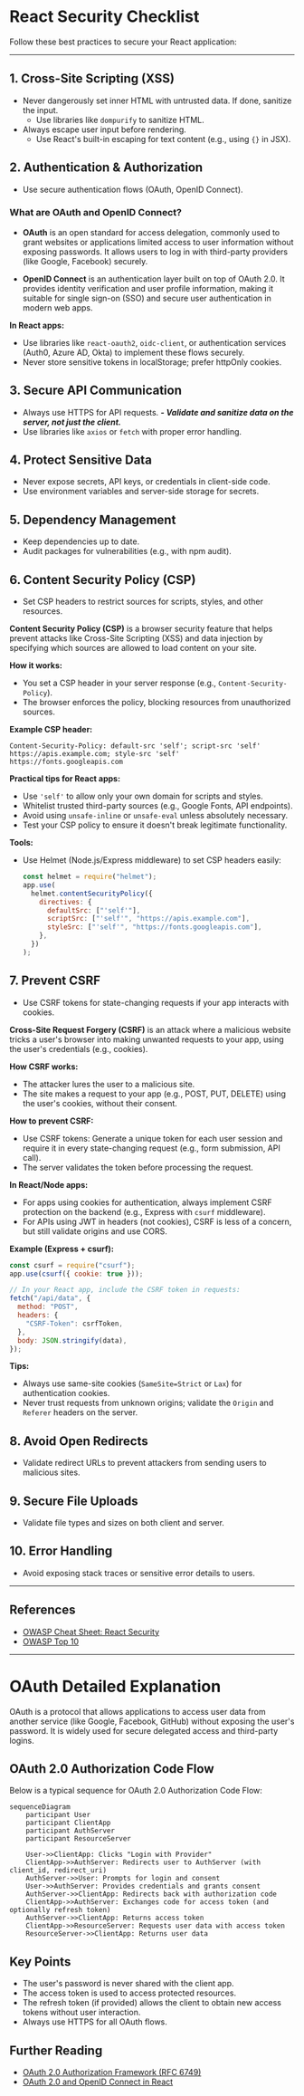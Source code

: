 # React Security Checklist

Follow these best practices to secure your React application:

---

## 1. Cross-Site Scripting (XSS)

- Never dangerously set inner HTML with untrusted data. If done, sanitize the input.
  - Use libraries like `dompurify` to sanitize HTML.
- Always escape user input before rendering.
  - Use React's built-in escaping for text content (e.g., using `{}` in JSX).

## 2. Authentication & Authorization

- Use secure authentication flows (OAuth, OpenID Connect).

### What are OAuth and OpenID Connect?

- **OAuth** is an open standard for access delegation, commonly used to grant websites or applications limited access to user information without exposing passwords. It allows users to log in with third-party providers (like Google, Facebook) securely.

- **OpenID Connect** is an authentication layer built on top of OAuth 2.0. It provides identity verification and user profile information, making it suitable for single sign-on (SSO) and secure user authentication in modern web apps.

**In React apps:**

- Use libraries like `react-oauth2`, `oidc-client`, or authentication services (Auth0, Azure AD, Okta) to implement these flows securely.
- Never store sensitive tokens in localStorage; prefer httpOnly cookies.

## 3. Secure API Communication

- Always use HTTPS for API requests.
  **_- Validate and sanitize data on the server, not just the client._**
- Use libraries like `axios` or `fetch` with proper error handling.

## 4. Protect Sensitive Data

- Never expose secrets, API keys, or credentials in client-side code.
- Use environment variables and server-side storage for secrets.

## 5. Dependency Management

- Keep dependencies up to date.
- Audit packages for vulnerabilities (e.g., with npm audit).

## 6. Content Security Policy (CSP)

- Set CSP headers to restrict sources for scripts, styles, and other resources.

**Content Security Policy (CSP)** is a browser security feature that helps prevent attacks like Cross-Site Scripting (XSS) and data injection by specifying which sources are allowed to load content on your site.

**How it works:**

- You set a CSP header in your server response (e.g., `Content-Security-Policy`).
- The browser enforces the policy, blocking resources from unauthorized sources.

**Example CSP header:**

```
Content-Security-Policy: default-src 'self'; script-src 'self' https://apis.example.com; style-src 'self' https://fonts.googleapis.com
```

**Practical tips for React apps:**

- Use `'self'` to allow only your own domain for scripts and styles.
- Whitelist trusted third-party sources (e.g., Google Fonts, API endpoints).
- Avoid using `unsafe-inline` or `unsafe-eval` unless absolutely necessary.
- Test your CSP policy to ensure it doesn't break legitimate functionality.

**Tools:**

- Use Helmet (Node.js/Express middleware) to set CSP headers easily:
  ```js
  const helmet = require("helmet");
  app.use(
    helmet.contentSecurityPolicy({
      directives: {
        defaultSrc: ["'self'"],
        scriptSrc: ["'self'", "https://apis.example.com"],
        styleSrc: ["'self'", "https://fonts.googleapis.com"],
      },
    })
  );
  ```

## 7. Prevent CSRF

- Use CSRF tokens for state-changing requests if your app interacts with cookies.

**Cross-Site Request Forgery (CSRF)** is an attack where a malicious website tricks a user's browser into making unwanted requests to your app, using the user's credentials (e.g., cookies).

**How CSRF works:**

- The attacker lures the user to a malicious site.
- The site makes a request to your app (e.g., POST, PUT, DELETE) using the user's cookies, without their consent.

**How to prevent CSRF:**

- Use CSRF tokens: Generate a unique token for each user session and require it in every state-changing request (e.g., form submission, API call).
- The server validates the token before processing the request.

**In React/Node apps:**

- For apps using cookies for authentication, always implement CSRF protection on the backend (e.g., Express with `csurf` middleware).
- For APIs using JWT in headers (not cookies), CSRF is less of a concern, but still validate origins and use CORS.

**Example (Express + csurf):**

```js
const csurf = require("csurf");
app.use(csurf({ cookie: true }));

// In your React app, include the CSRF token in requests:
fetch("/api/data", {
  method: "POST",
  headers: {
    "CSRF-Token": csrfToken,
  },
  body: JSON.stringify(data),
});
```

**Tips:**

- Always use same-site cookies (`SameSite=Strict` or `Lax`) for authentication cookies.
- Never trust requests from unknown origins; validate the `Origin` and `Referer` headers on the server.

## 8. Avoid Open Redirects

- Validate redirect URLs to prevent attackers from sending users to malicious sites.

## 9. Secure File Uploads

- Validate file types and sizes on both client and server.

## 10. Error Handling

- Avoid exposing stack traces or sensitive error details to users.

---

## References

- [OWASP Cheat Sheet: React Security](https://cheatsheetseries.owasp.org/cheatsheets/React_Security_Cheat_Sheet.html)
- [OWASP Top 10](https://owasp.org/www-project-top-ten/)

---

# OAuth Detailed Explanation

OAuth is a protocol that allows applications to access user data from another service (like Google, Facebook, GitHub) without exposing the user's password. It is widely used for secure delegated access and third-party logins.

## OAuth 2.0 Authorization Code Flow

Below is a typical sequence for OAuth 2.0 Authorization Code Flow:

```mermaid
sequenceDiagram
    participant User
    participant ClientApp
    participant AuthServer
    participant ResourceServer

    User->>ClientApp: Clicks "Login with Provider"
    ClientApp->>AuthServer: Redirects user to AuthServer (with client_id, redirect_uri)
    AuthServer->>User: Prompts for login and consent
    User->>AuthServer: Provides credentials and grants consent
    AuthServer->>ClientApp: Redirects back with authorization code
    ClientApp->>AuthServer: Exchanges code for access token (and optionally refresh token)
    AuthServer->>ClientApp: Returns access token
    ClientApp->>ResourceServer: Requests user data with access token
    ResourceServer->>ClientApp: Returns user data
```

## Key Points

- The user's password is never shared with the client app.
- The access token is used to access protected resources.
- The refresh token (if provided) allows the client to obtain new access tokens without user interaction.
- Always use HTTPS for all OAuth flows.

## Further Reading

- [OAuth 2.0 Authorization Framework (RFC 6749)](https://datatracker.ietf.org/doc/html/rfc6749)
- [OAuth 2.0 and OpenID Connect in React](https://auth0.com/docs/quickstart/spa/react)
